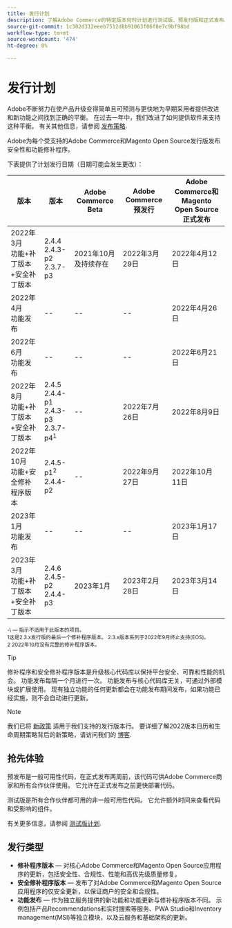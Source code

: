 ```yaml
---
title: 发行计划
description: 了解Adobe Commerce的特定版本何时计划进行测试版、预发行版和正式发布。
source-git-commit: 1c302d312eeeb7512d8b91063f06f8e7c9bf98bd
workflow-type: tm+mt
source-wordcount: '474'
ht-degree: 0%

---
```



# 发行计划

Adobe不断努力在使产品升级变得简单且可预测与更快地为早期采用者提供改进和新功能之间找到正确的平衡。 在过去一年中，我们改进了如何提供软件来支持这种平衡。 有关其他信息，请参阅 [发布策略](policy.md).

Adobe为每个受支持的Adobe Commerce和Magento Open Source发行版发布安全性和功能修补程序。

下表提供了计划发行日期（日期可能会发生更改）：

| 版本 | 版本 | Adobe Commerce Beta | Adobe Commerce预发行 | Adobe Commerce和Magento Open Source<br>正式发布 |
|-----------------------------------------------------------------|-------------------------------------------------------|---------------------------|----------------------------------|---------------------------------------------------------------------|
| 2022年3月<br>功能+补丁版本+安全补丁版本 | 2.4.4<br>2.4.3-p2<br>2.3.7-p3 | 2021年10月及持续存在 | 2022年3月29日 | 2022年4月12日 |
| 2022年4月<br>功能发布 | \-\- | \-\- | \-\- | 2022年4月26日 |
| 2022年6月<br>功能发布 | \-\- | \-\- | \-\- | 2022年6月21日 |
| 2022年8月<br>功能+补丁版本+安全补丁版本 | 2.4.5<br>2.4.4-p1<br>2.4.3-p3<br>2.3.7-p4<sup>1</sup> | \-\- | 2022年7月26日 | 2022年8月9日 |
| 2022年10月<br>功能+安全修补程序版本 | 2.4.5-p1<sup>2</sup><br>2.4.4-p2 | \-\- | 2022年9月27日 | 2022年10月11日 |
| 2023年1月<br>功能发布 | \-\- | \-\- | \-\- | 2023年1月17日 |
| 2023年3月<br>功能+补丁版本+安全补丁版本 | 2.4.6<br>2.4.5-p2<br>2.4.4-p3 | 2023年1月 | 2023年2月28日 | 2023年3月14日 |

<sup>\-\ — 指示不适用于此版本的项目。</sup><br>
<sup>1这是2.3.x发行版的最后一个修补程序版本。 2.3.x版本系列于2022年9月终止支持(EOS)。</sup><br>
<sup>2 2022年10月没有完整的修补程序版本。</sup><br>

>[!TIP]
>
>修补程序和安全修补程序版本是升级核心代码库以保持平台安全、可靠和性能的机会。 功能发布每隔一个月进行一次。 功能发布与核心代码库无关，可通过外部模块或扩展使用。 现有独立功能的任何更新都会在功能发布期间发布，如果功能已经实施，则不会自动进行更新。

>[!NOTE]
>
>我们已将 [新政策](https://www.adobe.com/content/dam/cc/en/legal/terms/enterprise/pdfs/Adobe-Commerce-Software-Lifecycle-Policy.pdf) 适用于我们支持的发行版本行。 要详细了解2022版本日历和生命周期策略背后的新策略，请访问我们的 [博客](https://business.adobe.com/blog/how-to/accelerating-innovation-through-simplified-release-strategy).

## 抢先体验

预发布是一般可用性代码，在正式发布两周前，该代码可供Adobe Commerce商家和所有合作伙伴使用。 它允许在正式发布之前更快部署代码。

测试版是所有合作伙伴都可用的非一般可用性代码。 它允许额外时间来查看代码和受影响的组件。

有关更多信息，请参阅 [测试版计划](beta-program.md).

## 发行类型

- **修补程序版本** — 对核心Adobe Commerce和Magento Open Source应用程序的更新，包括安全性、合规性、性能和高优先级质量修复。
- **安全修补程序版本** — 发布了对Adobe Commerce和Magento Open Source应用程序的仅安全更新，以保证商户的安全和合规性。
- **功能发布** — 作为独立服务提供的新功能和功能更新与修补程序版本不同。 示例包括产品Recommendations和实时搜索等服务、PWA Studio和Inventory management(MSI)等独立模块，以及云服务和基础架构的更新。
